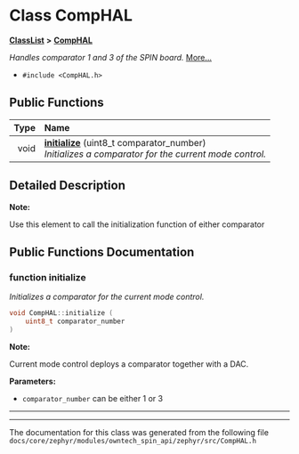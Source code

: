 

# Class CompHAL



[**ClassList**](annotated.md) **>** [**CompHAL**](classCompHAL.md)



_Handles comparator 1 and 3 of the SPIN board._ [More...](#detailed-description)

* `#include <CompHAL.h>`





































## Public Functions

| Type | Name |
| ---: | :--- |
|  void | [**initialize**](#function-initialize) (uint8\_t comparator\_number) <br>_Initializes a comparator for the current mode control._  |




























## Detailed Description




**Note:**

Use this element to call the initialization function of either comparator 





    
## Public Functions Documentation




### function initialize 

_Initializes a comparator for the current mode control._ 
```C++
void CompHAL::initialize (
    uint8_t comparator_number
) 
```





**Note:**

Current mode control deploys a comparator together with a DAC. 




**Parameters:**


* `comparator_number` can be either 1 or 3 




        

<hr>

------------------------------
The documentation for this class was generated from the following file `docs/core/zephyr/modules/owntech_spin_api/zephyr/src/CompHAL.h`

